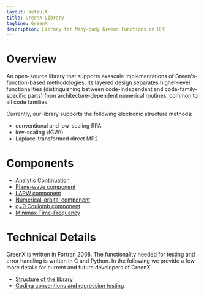 ```yaml
---
layout: default
title: GreenX Library
tagline: GreenX
description: Library for Many-body Greens Functions on HPC
---
```


# Overview

An open-source library that supports exascale implementations of Green's-function-based methodologies. Its layered design separates higher-level functionalities (distinguishing between code-independent and code-family-specific parts) from architecture-dependent numerical routines, common to all code families.

Currently, our library supports the following electronic structure methods:

- conventional and low-scaling RPA
- low-scaling \\(GW\\)
- Laplace-transformed direct MP2

# Components
- [Analytic Continuation](gx_ac.md)
- [Plane-wave component](gx_planewave.md)
- [LAPW component ](gx_lapw.md)
- [Numerical-orbital component ](gx_localized_basis.md)
- [q=0 Coulomb component](gx_q0.md)
- [Minimax Time-Frequency](gx_time_frequency.md)


# Technical Details
 GreenX is written in Fortran 2008. The functionality needed for testing and error handling is written in C and Python. In the following we provide a few more details for current and future developers of GreenX. 
- [Structure of the library](structure.md)
- [Coding conventions and regression testing](tests.md)
